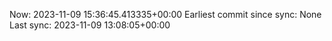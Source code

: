 Now: 2023-11-09 15:36:45.413335+00:00 Earliest commit since sync: None Last sync: 2023-11-09 13:08:05+00:00
